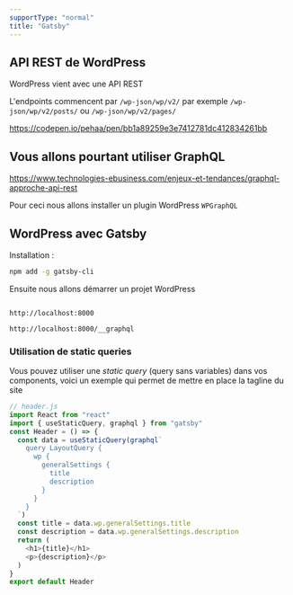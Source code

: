 ```yaml
---
supportType: "normal"
title: "Gatsby"
---
```


## API REST de WordPress

WordPress vient avec une API REST

L'endpoints commencent par `/wp-json/wp/v2/` par exemple `/wp-json/wp/v2/posts/` ou `/wp-json/wp/v2/pages/`

https://codepen.io/pehaa/pen/bb1a89259e3e7412781dc412834261bb

## Vous allons pourtant utiliser GraphQL

https://www.technologies-ebusiness.com/enjeux-et-tendances/graphql-approche-api-rest

Pour ceci nous allons installer un plugin WordPress `WPGraphQL`

## WordPress avec Gatsby

Installation :

```bash
npm add -g gatsby-cli
```

Ensuite nous allons démarrer un projet WordPress

```bash

```

`http://localhost:8000`

`http://localhost:8000/__graphql`

### Utilisation de static queries

Vous pouvez utiliser une _static query_ (query sans variables) dans vos components, voici un exemple qui permet de mettre en place la tagline du site

```js
// header.js
import React from "react"
import { useStaticQuery, graphql } from "gatsby"
const Header = () => {
  const data = useStaticQuery(graphql`
    query LayoutQuery {
      wp {
        generalSettings {
          title
          description
        }
      }
    }
  `)
  const title = data.wp.generalSettings.title
  const description = data.wp.generalSettings.description
  return (
    <h1>{title}</h1>
    <p>{description}</p>
  )
}
export default Header
```
